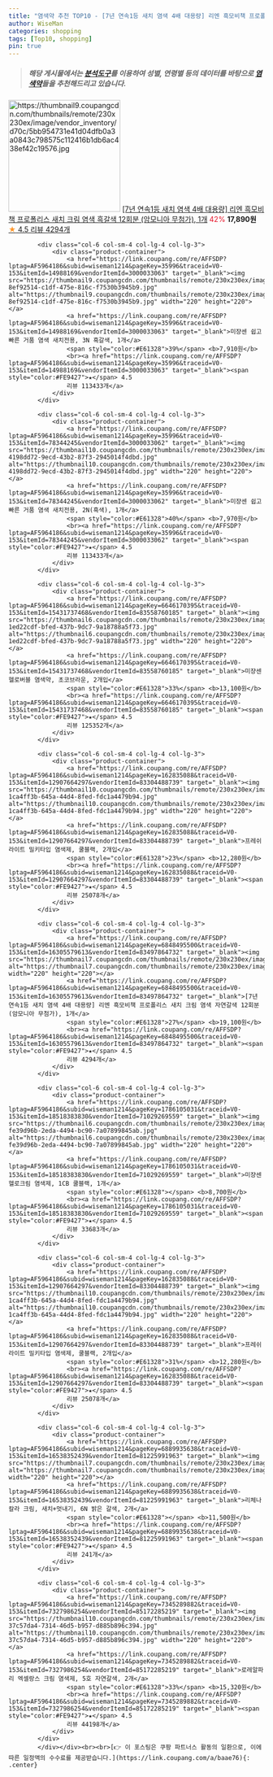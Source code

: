 ```yaml
---
title: "염색약 추천 TOP10 - [7년 연속1등 새치 염색 4배 대용량] 리엔 흑모비책 프로폴리스 새치 크림 염색 흑갈색 12회분 (암모니아 무첨가), 1개"
author: WiseMan
categories: shopping
tags: [Top10, shopping]
pin: true
---
```


> ##### 해당 게시물에서는 [**분석도구**](https://itemscout.io/)를 이용하여 **성별**, **연령별** 등의 데이터를 바탕으로 [**염색약**](https://link.coupang.com/a/baae76)들을 추천해드리고 있습니다.
<div class="container"><div class="row">
            <div class="col-6 col-sm-4 col-lg-4 col-lg-3">
                <div class="product-container">
                    <a href="https://link.coupang.com/re/AFFSDP?lptag=AF5964186&subid=wiseman1214&pageKey=6848495500&traceid=V0-153&itemId=16539370800&vendorItemId=83497863779" target="_blank"><img src="https://thumbnail9.coupangcdn.com/thumbnails/remote/230x230ex/image/vendor_inventory/d70c/5bb954731e41d04dfb0a3a0843c798575c112416b1db6ac438ef42c19576.jpg" alt="https://thumbnail9.coupangcdn.com/thumbnails/remote/230x230ex/image/vendor_inventory/d70c/5bb954731e41d04dfb0a3a0843c798575c112416b1db6ac438ef42c19576.jpg" width="220" height="220"></a>
                    <a href="https://link.coupang.com/re/AFFSDP?lptag=AF5964186&subid=wiseman1214&pageKey=6848495500&traceid=V0-153&itemId=16539370800&vendorItemId=83497863779" target="_blank">[7년 연속1등 새치 염색 4배 대용량] 리엔 흑모비책 프로폴리스 새치 크림 염색 흑갈색 12회분 (암모니아 무첨가), 1개</a>
                    <span style="color:#E61328">42%</span> <b>17,890원</b>
                    <br><a href="https://link.coupang.com/re/AFFSDP?lptag=AF5964186&subid=wiseman1214&pageKey=6848495500&traceid=V0-153&itemId=16539370800&vendorItemId=83497863779" target="_blank"><span style="color:#FE9427">★</span> 4.5
                    리뷰 4294개</a>
                </div>
            </div>
            
            <div class="col-6 col-sm-4 col-lg-4 col-lg-3">
                <div class="product-container">
                    <a href="https://link.coupang.com/re/AFFSDP?lptag=AF5964186&subid=wiseman1214&pageKey=35996&traceid=V0-153&itemId=14988169&vendorItemId=3000033063" target="_blank"><img src="https://thumbnail9.coupangcdn.com/thumbnails/remote/230x230ex/image/retail/images/9012502823550275-8ef92514-c1df-475e-816c-f7530b3945b9.jpg" alt="https://thumbnail9.coupangcdn.com/thumbnails/remote/230x230ex/image/retail/images/9012502823550275-8ef92514-c1df-475e-816c-f7530b3945b9.jpg" width="220" height="220"></a>
                    <a href="https://link.coupang.com/re/AFFSDP?lptag=AF5964186&subid=wiseman1214&pageKey=35996&traceid=V0-153&itemId=14988169&vendorItemId=3000033063" target="_blank">미쟝센 쉽고 빠른 거품 염색 새치전용, 3N 흑갈색, 1개</a>
                    <span style="color:#E61328">39%</span> <b>7,910원</b>
                    <br><a href="https://link.coupang.com/re/AFFSDP?lptag=AF5964186&subid=wiseman1214&pageKey=35996&traceid=V0-153&itemId=14988169&vendorItemId=3000033063" target="_blank"><span style="color:#FE9427">★</span> 4.5
                    리뷰 113433개</a>
                </div>
            </div>
            
            <div class="col-6 col-sm-4 col-lg-4 col-lg-3">
                <div class="product-container">
                    <a href="https://link.coupang.com/re/AFFSDP?lptag=AF5964186&subid=wiseman1214&pageKey=35996&traceid=V0-153&itemId=78344245&vendorItemId=3000033062" target="_blank"><img src="https://thumbnail10.coupangcdn.com/thumbnails/remote/230x230ex/image/retail/images/2969458538484472-4198dd72-9ecd-43b2-87f3-2945014f4dbd.jpg" alt="https://thumbnail10.coupangcdn.com/thumbnails/remote/230x230ex/image/retail/images/2969458538484472-4198dd72-9ecd-43b2-87f3-2945014f4dbd.jpg" width="220" height="220"></a>
                    <a href="https://link.coupang.com/re/AFFSDP?lptag=AF5964186&subid=wiseman1214&pageKey=35996&traceid=V0-153&itemId=78344245&vendorItemId=3000033062" target="_blank">미쟝센 쉽고 빠른 거품 염색 새치전용, 2N(흑색), 1개</a>
                    <span style="color:#E61328">40%</span> <b>7,970원</b>
                    <br><a href="https://link.coupang.com/re/AFFSDP?lptag=AF5964186&subid=wiseman1214&pageKey=35996&traceid=V0-153&itemId=78344245&vendorItemId=3000033062" target="_blank"><span style="color:#FE9427">★</span> 4.5
                    리뷰 113433개</a>
                </div>
            </div>
            
            <div class="col-6 col-sm-4 col-lg-4 col-lg-3">
                <div class="product-container">
                    <a href="https://link.coupang.com/re/AFFSDP?lptag=AF5964186&subid=wiseman1214&pageKey=6646170395&traceid=V0-153&itemId=15431737468&vendorItemId=83558760185" target="_blank"><img src="https://thumbnail6.coupangcdn.com/thumbnails/remote/230x230ex/image/retail/images/2442109019120913-1ed22cdf-bfed-437b-9dc7-9a18788a5f73.jpg" alt="https://thumbnail6.coupangcdn.com/thumbnails/remote/230x230ex/image/retail/images/2442109019120913-1ed22cdf-bfed-437b-9dc7-9a18788a5f73.jpg" width="220" height="220"></a>
                    <a href="https://link.coupang.com/re/AFFSDP?lptag=AF5964186&subid=wiseman1214&pageKey=6646170395&traceid=V0-153&itemId=15431737468&vendorItemId=83558760185" target="_blank">미쟝센 헬로버블 염색약, 초코브라운, 2개입</a>
                    <span style="color:#E61328">33%</span> <b>13,100원</b>
                    <br><a href="https://link.coupang.com/re/AFFSDP?lptag=AF5964186&subid=wiseman1214&pageKey=6646170395&traceid=V0-153&itemId=15431737468&vendorItemId=83558760185" target="_blank"><span style="color:#FE9427">★</span> 4.5
                    리뷰 125352개</a>
                </div>
            </div>
            
            <div class="col-6 col-sm-4 col-lg-4 col-lg-3">
                <div class="product-container">
                    <a href="https://link.coupang.com/re/AFFSDP?lptag=AF5964186&subid=wiseman1214&pageKey=162835088&traceid=V0-153&itemId=12907664297&vendorItemId=83304488739" target="_blank"><img src="https://thumbnail10.coupangcdn.com/thumbnails/remote/230x230ex/image/retail/images/1845869749832191-1ca4ff3b-645a-44d4-8fed-fdc1a4479b94.jpg" alt="https://thumbnail10.coupangcdn.com/thumbnails/remote/230x230ex/image/retail/images/1845869749832191-1ca4ff3b-645a-44d4-8fed-fdc1a4479b94.jpg" width="220" height="220"></a>
                    <a href="https://link.coupang.com/re/AFFSDP?lptag=AF5964186&subid=wiseman1214&pageKey=162835088&traceid=V0-153&itemId=12907664297&vendorItemId=83304488739" target="_blank">프레쉬라이트 밀키타입 염색제, 쿨블랙, 2개입</a>
                    <span style="color:#E61328">23%</span> <b>12,280원</b>
                    <br><a href="https://link.coupang.com/re/AFFSDP?lptag=AF5964186&subid=wiseman1214&pageKey=162835088&traceid=V0-153&itemId=12907664297&vendorItemId=83304488739" target="_blank"><span style="color:#FE9427">★</span> 4.5
                    리뷰 25078개</a>
                </div>
            </div>
            
            <div class="col-6 col-sm-4 col-lg-4 col-lg-3">
                <div class="product-container">
                    <a href="https://link.coupang.com/re/AFFSDP?lptag=AF5964186&subid=wiseman1214&pageKey=6848495500&traceid=V0-153&itemId=16305579613&vendorItemId=83497864732" target="_blank"><img src="https://thumbnail7.coupangcdn.com/thumbnails/remote/230x230ex/image/vendor_inventory/28db/a085dbb98389a8e4805fe0ed228449756d074c99e46ea68121b66e78fa9d.jpg" alt="https://thumbnail7.coupangcdn.com/thumbnails/remote/230x230ex/image/vendor_inventory/28db/a085dbb98389a8e4805fe0ed228449756d074c99e46ea68121b66e78fa9d.jpg" width="220" height="220"></a>
                    <a href="https://link.coupang.com/re/AFFSDP?lptag=AF5964186&subid=wiseman1214&pageKey=6848495500&traceid=V0-153&itemId=16305579613&vendorItemId=83497864732" target="_blank">[7년 연속1등 새치 염색 4배 대용량] 리엔 흑모비책 프로폴리스 새치 크림 염색 자연갈색 12회분 (암모니아 무첨가), 1개</a>
                    <span style="color:#E61328">27%</span> <b>19,100원</b>
                    <br><a href="https://link.coupang.com/re/AFFSDP?lptag=AF5964186&subid=wiseman1214&pageKey=6848495500&traceid=V0-153&itemId=16305579613&vendorItemId=83497864732" target="_blank"><span style="color:#FE9427">★</span> 4.5
                    리뷰 4294개</a>
                </div>
            </div>
            
            <div class="col-6 col-sm-4 col-lg-4 col-lg-3">
                <div class="product-container">
                    <a href="https://link.coupang.com/re/AFFSDP?lptag=AF5964186&subid=wiseman1214&pageKey=1786105031&traceid=V0-153&itemId=18518383830&vendorItemId=71029269559" target="_blank"><img src="https://thumbnail6.coupangcdn.com/thumbnails/remote/230x230ex/image/retail/images/1146878921555234-fe39d96b-2eda-4494-bc90-7a07899845ab.jpg" alt="https://thumbnail6.coupangcdn.com/thumbnails/remote/230x230ex/image/retail/images/1146878921555234-fe39d96b-2eda-4494-bc90-7a07899845ab.jpg" width="220" height="220"></a>
                    <a href="https://link.coupang.com/re/AFFSDP?lptag=AF5964186&subid=wiseman1214&pageKey=1786105031&traceid=V0-153&itemId=18518383830&vendorItemId=71029269559" target="_blank">미쟝센 헬로크림 염색제, 1CB 쿨블랙, 1개</a>
                    <span style="color:#E61328"></span> <b>8,700원</b>
                    <br><a href="https://link.coupang.com/re/AFFSDP?lptag=AF5964186&subid=wiseman1214&pageKey=1786105031&traceid=V0-153&itemId=18518383830&vendorItemId=71029269559" target="_blank"><span style="color:#FE9427">★</span> 4.5
                    리뷰 33683개</a>
                </div>
            </div>
            
            <div class="col-6 col-sm-4 col-lg-4 col-lg-3">
                <div class="product-container">
                    <a href="https://link.coupang.com/re/AFFSDP?lptag=AF5964186&subid=wiseman1214&pageKey=162835088&traceid=V0-153&itemId=12907664297&vendorItemId=83304488739" target="_blank"><img src="https://thumbnail10.coupangcdn.com/thumbnails/remote/230x230ex/image/retail/images/1845869749832191-1ca4ff3b-645a-44d4-8fed-fdc1a4479b94.jpg" alt="https://thumbnail10.coupangcdn.com/thumbnails/remote/230x230ex/image/retail/images/1845869749832191-1ca4ff3b-645a-44d4-8fed-fdc1a4479b94.jpg" width="220" height="220"></a>
                    <a href="https://link.coupang.com/re/AFFSDP?lptag=AF5964186&subid=wiseman1214&pageKey=162835088&traceid=V0-153&itemId=12907664297&vendorItemId=83304488739" target="_blank">프레쉬라이트 밀키타입 염색제, 쿨블랙, 2개입</a>
                    <span style="color:#E61328">31%</span> <b>12,280원</b>
                    <br><a href="https://link.coupang.com/re/AFFSDP?lptag=AF5964186&subid=wiseman1214&pageKey=162835088&traceid=V0-153&itemId=12907664297&vendorItemId=83304488739" target="_blank"><span style="color:#FE9427">★</span> 4.5
                    리뷰 25078개</a>
                </div>
            </div>
            
            <div class="col-6 col-sm-4 col-lg-4 col-lg-3">
                <div class="product-container">
                    <a href="https://link.coupang.com/re/AFFSDP?lptag=AF5964186&subid=wiseman1214&pageKey=6889935638&traceid=V0-153&itemId=16538352439&vendorItemId=81225991963" target="_blank"><img src="https://thumbnail7.coupangcdn.com/thumbnails/remote/230x230ex/image/vendor_inventory/904e/c803ed2b60f380d75e559047ea8bcb7ede190cc5ef7a5c5c49521bef23c5.jpg" alt="https://thumbnail7.coupangcdn.com/thumbnails/remote/230x230ex/image/vendor_inventory/904e/c803ed2b60f380d75e559047ea8bcb7ede190cc5ef7a5c5c49521bef23c5.jpg" width="220" height="220"></a>
                    <a href="https://link.coupang.com/re/AFFSDP?lptag=AF5964186&subid=wiseman1214&pageKey=6889935638&traceid=V0-153&itemId=16538352439&vendorItemId=81225991963" target="_blank">리체나 칼라 크림, 새치+멋내기, 6N 밝은 갈색, 2개</a>
                    <span style="color:#E61328"></span> <b>11,500원</b>
                    <br><a href="https://link.coupang.com/re/AFFSDP?lptag=AF5964186&subid=wiseman1214&pageKey=6889935638&traceid=V0-153&itemId=16538352439&vendorItemId=81225991963" target="_blank"><span style="color:#FE9427">★</span> 4.5
                    리뷰 241개</a>
                </div>
            </div>
            
            <div class="col-6 col-sm-4 col-lg-4 col-lg-3">
                <div class="product-container">
                    <a href="https://link.coupang.com/re/AFFSDP?lptag=AF5964186&subid=wiseman1214&pageKey=7345289882&traceid=V0-153&itemId=7327986254&vendorItemId=85172285219" target="_blank"><img src="https://thumbnail10.coupangcdn.com/thumbnails/remote/230x230ex/image/retail/images/8759565208978262-37c57da4-7314-46d5-b957-d885b896c394.jpg" alt="https://thumbnail10.coupangcdn.com/thumbnails/remote/230x230ex/image/retail/images/8759565208978262-37c57da4-7314-46d5-b957-d885b896c394.jpg" width="220" height="220"></a>
                    <a href="https://link.coupang.com/re/AFFSDP?lptag=AF5964186&subid=wiseman1214&pageKey=7345289882&traceid=V0-153&itemId=7327986254&vendorItemId=85172285219" target="_blank">로레알파리 엑셀랑스 크림 염색제, 5호 자연갈색, 2개</a>
                    <span style="color:#E61328">33%</span> <b>15,320원</b>
                    <br><a href="https://link.coupang.com/re/AFFSDP?lptag=AF5964186&subid=wiseman1214&pageKey=7345289882&traceid=V0-153&itemId=7327986254&vendorItemId=85172285219" target="_blank"><span style="color:#FE9427">★</span> 4.5
                    리뷰 44198개</a>
                </div>
            </div>
            </div></div><br><br>[👉 이 포스팅은 쿠팡 파트너스 활동의 일환으로, 이에 따른 일정액의 수수료를 제공받습니다.](https://link.coupang.com/a/baae76){: .center}